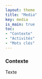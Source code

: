 ```yaml
---
layout: theme
title: "Media"
key: media
is_main: true
toc:
- "Contexte"
- "Activités"
- "Mots clés"
---
```


### Contexte

Texte